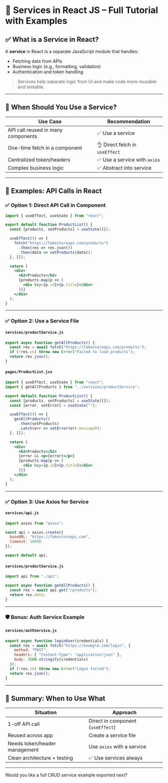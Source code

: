 
# 🧩 Services in React JS – Full Tutorial with Examples

## ✅ What is a Service in React?

A **service** in React is a separate JavaScript module that handles:
- Fetching data from APIs
- Business logic (e.g., formatting, validation)
- Authentication and token handling

> Services help separate logic from UI and make code more reusable and testable.

---

## 🎯 When Should You Use a Service?

| Use Case | Recommendation |
|----------|----------------|
| API call reused in many components | ✅ Use a service |
| One-time fetch in a component | 👌 Direct fetch in `useEffect` |
| Centralized token/headers | ✅ Use a service with `axios` |
| Complex business logic | ✅ Abstract into service |

---

## 🧪 Examples: API Calls in React

### ✅ Option 1: Direct API Call in Component

```jsx
import { useEffect, useState } from "react";

export default function ProductList() {
  const [products, setProducts] = useState([]);

  useEffect(() => {
    fetch("https://fakestoreapi.com/products")
      .then(res => res.json())
      .then(data => setProducts(data));
  }, []);

  return (
    <div>
      <h2>Products</h2>
      {products.map(p => (
        <div key={p.id}>{p.title}</div>
      ))}
    </div>
  );
}
```

---

### ✅ Option 2: Use a Service File

#### `services/productService.js`

```js
export async function getAllProducts() {
  const res = await fetch("https://fakestoreapi.com/products");
  if (!res.ok) throw new Error("Failed to load products");
  return res.json();
}
```

#### `pages/ProductList.jsx`

```jsx
import { useEffect, useState } from "react";
import { getAllProducts } from "../services/productService";

export default function ProductList() {
  const [products, setProducts] = useState([]);
  const [error, setError] = useState("");

  useEffect(() => {
    getAllProducts()
      .then(setProducts)
      .catch(err => setError(err.message));
  }, []);

  return (
    <div>
      <h2>Products</h2>
      {error && <p>{error}</p>}
      {products.map(p => (
        <div key={p.id}>{p.title}</div>
      ))}
    </div>
  );
}
```

---

### ✅ Option 3: Use Axios for Service

#### `services/api.js`

```js
import axios from "axios";

const api = axios.create({
  baseURL: "https://fakestoreapi.com",
  timeout: 10000
});

export default api;
```

#### `services/productService.js`

```js
import api from "./api";

export async function getAllProducts() {
  const res = await api.get("/products");
  return res.data;
}
```

---

### 🛡️ Bonus: Auth Service Example

#### `services/authService.js`

```js
export async function loginUser(credentials) {
  const res = await fetch("https://example.com/login", {
    method: "POST",
    headers: { "Content-Type": "application/json" },
    body: JSON.stringify(credentials)
  });
  if (!res.ok) throw new Error("Login failed");
  return res.json();
}
```

---

## 🔁 Summary: When to Use What

| Situation | Approach |
|-----------|----------|
| 1-off API call | Direct in component (`useEffect`) |
| Reused across app | Create a service file |
| Needs token/header management | Use `axios` with a service |
| Clean architecture + testing | ✅ Use services always |

---

Would you like a full CRUD service example exported next?
